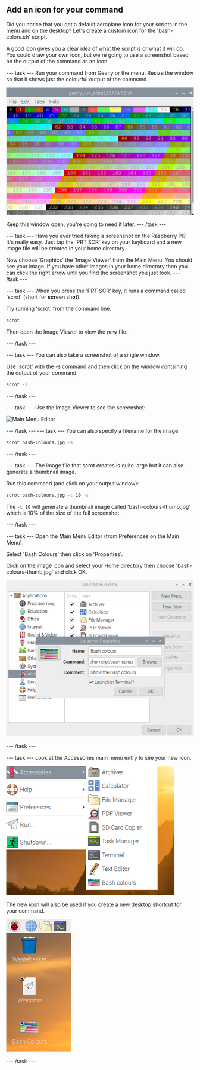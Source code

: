 ## Add an icon for your command 

Did you notice that you get a default aeroplane icon for your scripts in the menu and on the desktop? Let's create a custom icon for the 'bash-colors.sh' script. 

A good icon gives you a clear idea of what the script is or what it will do. You could draw your own icon, but we're going to use a screenshot based on the output of the command as an icon.


--- task ---
Run your command from Geany or the menu. Resize the window so that it shows just the colourful output of the command. 

![Main Menu Editor](images/command-colours-output.png)

Keep this window open, you're going to need it later.
--- /task ---

--- task ---
Have you ever tried taking a screenshot on the Raspberry Pi? It's really easy. Just tap the 'PRT SCR' key on your keyboard and a new image file will be created in your home directory. 

Now choose 'Graphics' the 'Image Viewer' from the Main Menu. You should see your image. If you have other images in your home directory then you can click the right arrow until you find the screenshot you just took.
--- /task ---

--- task ---
When you press the 'PRT SCR' key, it runs a command called 'scrot' (short for **scr**een sh**ot**).

Try running 'scrot' from the command line. 

```bash
scrot
```

Then open the Image Viewer to view the new file. 

--- /task ---

--- task ---
You can also take a screenshot of a single window.

Use 'scrot' with the -s command and then click on the window containing the output of your command.

```bash
scrot -s
```
--- /task ---

--- task ---
Use the Image Viewer to see the screenshot:

![Main Menu Editor](images/command-screenshot.png)

--- /task ---
--- task ---
You can also specify a filename for the image:

```bash
scrot bash-colours.jpg -s
```
--- /task ---

--- task ---
The image file that scrot creates is quite large but it can also generate a thumbnail image. 

Run this command (and click on your output window):

```bash
scrot bash-colours.jpg -t 10 -s
```

The `-t 10` will generate a thumbnail image called 'bash-colours-thumb.jpg' which is 10% of the size of the full screenshot.

--- /task ---

--- task ---
Open the Main Menu Editor (from Preferences on the Main Menu). 

Select 'Bash Colours' then click on 'Properties'.

Click on the image icon and select your Home directory then choose 'bash-colours-thumb.jpg' and click OK.

![Main Menu Editor](images/command-set-icon.png)

--- /task ---

--- task ---
Look at the Accessories main menu entry to see your new icon. 

![Main Menu Editor](images/command-menu-icon.png)

The new icon will also be used if you create a new desktop shortcut for your command.

![Main Menu Editor](images/command-desktop-icon.png)

--- /task ---




